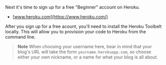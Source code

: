 
Next it's time to sign up for a free "Beginner" account on Heroku.

* [www.heroku.com](https://www.heroku.com/)

After you sign up for a free acount, you'll need to install the Heroku Toolbelt locally.  This will allow you to provision your code to Heroku from the command line.


> **Note** When choosing your username here, bear in mind that your blog's URL will take the form `yourname.herokuapp.com`, so choose either your own nickname, or a name for what your blog is all about.

